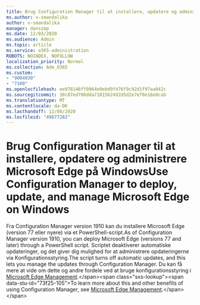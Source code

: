 ```yaml
---
title: Brug Configuration Manager til at installere, opdatere og administrere Microsoft Edge på Windows
ms.author: v-smandalika
author: v-smandalika
manager: dansimp
ms.date: 12/03/2020
ms.audience: Admin
ms.topic: article
ms.service: o365-administration
ROBOTS: NOINDEX, NOFOLLOW
localization_priority: Normal
ms.collection: Adm_O365
ms.custom:
- "9004030"
- "7100"
ms.openlocfilehash: ee978146ff0964e9ebd9f476f9c92d1f97aa042c
ms.sourcegitcommit: 38c87ed786dda7181562492d5d2e7ef0e18e0cab
ms.translationtype: MT
ms.contentlocale: da-DK
ms.lasthandoff: 12/08/2020
ms.locfileid: "49677282"
---
```

# <a name="use-configuration-manager-to-deploy-update-and-manage-microsoft-edge-on-windows"></a><span data-ttu-id="73f25-102">Brug Configuration Manager til at installere, opdatere og administrere Microsoft Edge på Windows</span><span class="sxs-lookup"><span data-stu-id="73f25-102">Use Configuration Manager to deploy, update, and manage Microsoft Edge on Windows</span></span>

<span data-ttu-id="73f25-103">Fra Configuration Manager version 1910 kan du installere Microsoft Edge (version 77 eller nyere) via et PowerShell-script.</span><span class="sxs-lookup"><span data-stu-id="73f25-103">As of Configuration Manager version 1910, you can deploy Microsoft Edge (versions 77 and later) through a PowerShell script.</span></span> <span data-ttu-id="73f25-104">Scriptet deaktiverer automatiske opdateringer, og det giver dig mulighed for at administrere opdateringerne via Konfigurationsstyring.</span><span class="sxs-lookup"><span data-stu-id="73f25-104">The script turns off automatic updates, and this lets you manage the updates through Configuration Manager.</span></span> <span data-ttu-id="73f25-105">Du kan få mere at vide om dette og andre fordele ved at bruge konfigurationsstyring i [Microsoft Edge Management](https://docs.microsoft.com/mem/configmgr/apps/deploy-use/deploy-edge?).</span><span class="sxs-lookup"><span data-stu-id="73f25-105">To learn more about this and other benefits of using Configuration Manager, see [Microsoft Edge Management](https://docs.microsoft.com/mem/configmgr/apps/deploy-use/deploy-edge?).</span></span>